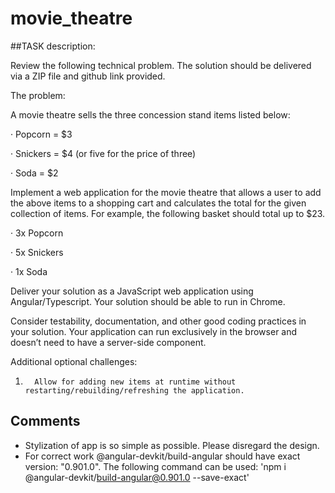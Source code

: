 # movie_theatre

##TASK description:

Review the following technical problem. The solution should be delivered via a ZIP file and github link provided.


The problem:


A movie theatre sells the three concession stand items listed below:

·         Popcorn = $3 

·         Snickers = $4 (or five for the price of three) 

·         Soda = $2 


Implement a web application for the movie theatre that allows a user to add the above items to a shopping cart and calculates the total for the given collection of items. For example, the following basket should total up to $23.

·         3x Popcorn 

·         5x Snickers 

·         1x Soda 


Deliver your solution as a JavaScript web application using Angular/Typescript. Your solution should be able to run in Chrome.


Consider testability, documentation, and other good coding practices in your solution. Your application can run exclusively in the browser and doesn’t need to have a server-side component.


Additional optional challenges:

1.       Allow for adding new items at runtime without restarting/rebuilding/refreshing the application. 


## Comments
- Stylization of app is so simple as possible. Please disregard the design.
- For correct work @angular-devkit/build-angular should have exact version: "0.901.0". The following command can be used: 'npm i @angular-devkit/build-angular@0.901.0 --save-exact'

